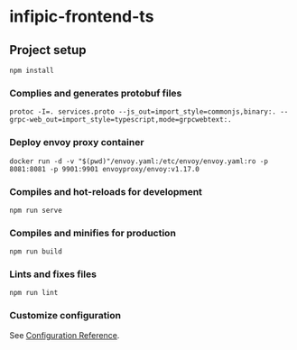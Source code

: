 # infipic-frontend-ts

## Project setup
```
npm install
```

### Complies and generates protobuf files
```
protoc -I=. services.proto --js_out=import_style=commonjs,binary:. --grpc-web_out=import_style=typescript,mode=grpcwebtext:.
```
### Deploy envoy proxy container
```
docker run -d -v "$(pwd)"/envoy.yaml:/etc/envoy/envoy.yaml:ro -p 8081:8081 -p 9901:9901 envoyproxy/envoy:v1.17.0
```

### Compiles and hot-reloads for development
```
npm run serve
```

### Compiles and minifies for production
```
npm run build
```

### Lints and fixes files
```
npm run lint
```

### Customize configuration
See [Configuration Reference](https://cli.vuejs.org/config/).
